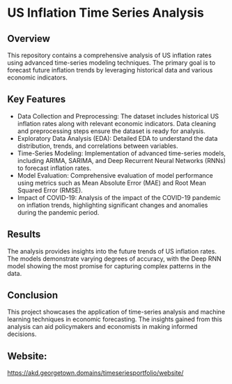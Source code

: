 # US Inflation Time Series Analysis

## Overview
This repository contains a comprehensive analysis of US inflation rates using advanced time-series modeling techniques. The primary goal is to forecast future inflation trends by leveraging historical data and various economic indicators.

## Key Features
- Data Collection and Preprocessing: The dataset includes historical US inflation rates along with relevant economic indicators. Data cleaning and preprocessing steps ensure the dataset is ready for analysis.
- Exploratory Data Analysis (EDA): Detailed EDA to understand the data distribution, trends, and correlations between variables.
- Time-Series Modeling: Implementation of advanced time-series models, including ARIMA, SARIMA, and Deep Recurrent Neural Networks (RNNs) to forecast inflation rates.
- Model Evaluation: Comprehensive evaluation of model performance using metrics such as Mean Absolute Error (MAE) and Root Mean Squared Error (RMSE).
- Impact of COVID-19: Analysis of the impact of the COVID-19 pandemic on inflation trends, highlighting significant changes and anomalies during the pandemic period.

## Results
The analysis provides insights into the future trends of US inflation rates. The models demonstrate varying degrees of accuracy, with the Deep RNN model showing the most promise for capturing complex patterns in the data.

## Conclusion
This project showcases the application of time-series analysis and machine learning techniques in economic forecasting. The insights gained from this analysis can aid policymakers and economists in making informed decisions.

## Website: 
https://akd.georgetown.domains/timeseriesportfolio/website/
